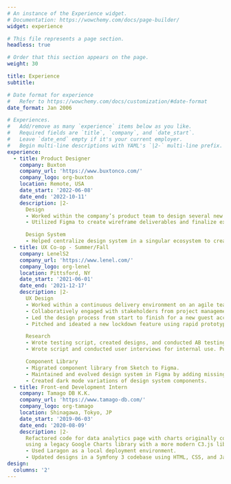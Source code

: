 ```yaml
---
# An instance of the Experience widget.
# Documentation: https://wowchemy.com/docs/page-builder/
widget: experience

# This file represents a page section.
headless: true

# Order that this section appears on the page.
weight: 30

title: Experience
subtitle:

# Date format for experience
#   Refer to https://wowchemy.com/docs/customization/#date-format
date_format: Jan 2006

# Experiences.
#   Add/remove as many `experience` items below as you like.
#   Required fields are `title`, `company`, and `date_start`.
#   Leave `date_end` empty if it's your current employer.
#   Begin multi-line descriptions with YAML's `|2-` multi-line prefix.
experience:
  - title: Product Designer
    company: Buxton
    company_url: 'https://www.buxtonco.com/'
    company_logo: org-buxton
    location: Remote, USA
    date_start: '2022-06-08'
    date_end: '2022-10-11'
    description: |2-  
      Design
      - Worked within the company’s product team to design several new products for stakeholder review and eventual public release.
      - Utilized Figma to create wireframe deliverables and finalize existing designs.

      Design System
      - Helped centralize design system in a singular ecosystem to create a more cohesive design system going forward with new products.
  - title: UX Co-op - Summer/Fall
    company: LenelS2
    company_url: 'https://www.lenel.com/'
    company_logo: org-lenel
    location: Pittsford, NY
    date_start: '2021-06-01'
    date_end: '2021-12-17'
    description: |2-  
      UX Design
      - Worked within a continuous delivery environment on an agile team of designers and developers.
      - Collaboratively engaged with stakeholders from project management, engineering, security, and UX to deliver features and functionality for an all-in-one cloud-managed security solution called Elements.
      - Led the design process from start to finish for a new guest access feature for Elements. Collaborated to negotiate functional requirements and visualized deliverables for presentations and communications with stakeholders.
      - Pitched and ideated a new lockdown feature using rapid prototypes, and designs to facilitate conversations among product management and stakeholders.

      Research
      - Wrote testing script, created designs, and conducted AB testing for a video security solution. Utilized ProtoPie for its deep interaction capabilities and published results to confluence.
      - Wrote script and conducted user interviews for internal use. Published results to confluence, presented them to stakeholders, and provided next steps.

      Component Library
      - Migrated component library from Sketch to Figma.
      - Maintained and evolved design system in Figma by adding missing components and recreating existing components in a way that’s more consistent and usable to designers.
      - Created dark mode variations of design system components.
  - title: Front-end Development Intern 
    company: Tamago DB K.K.
    company_url: 'https://www.tamago-db.com/'
    company_logo: org-tamago
    location: Shinagawa, Tokyo, JP
    date_start: '2019-06-03'
    date_end: '2020-08-09'
    description: |2-
      Refactored code for data analytics page with charts originally configured
      using a legacy Google Charts library with a more modern C3.js library.
      - Used Laragon as a local deployment environment.
      - Updated designs in a Symfony 3 codebase using HTML, CSS, and JavaScript.
design:
  columns: '2'
---
```

